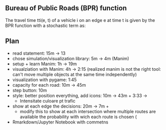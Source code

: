 ## Bureau of Public Roads (BPR) function

The travel time tti(e, t) of a vehicle i on an edge e at time t is given by the BPR function with a stochastic term as:


## Plan

- read statement: 15m -> 13
- chose simulation/visualization library: 5m -> 4m (Manim)
- setup + learn Manim: 1h -> 19m
- visualziation with Manim: 4h -> 2:15 (realized manim is not the right tool: can't move multiple objects at the same time independently)
- visualization with pygame: 1:45
- capacity for each road: 10m -> 45m
- step button: 10m
- style: better position everything, add icons: 10m -> 43m + 3:33 ->
  - Intensitate culoare pt trafic
- show at each edge the decisions: 20m -> 7m + 
  - modify this to show at each intersection where multiple routes are available the probability with wich each route is chosen (
- Rmarkdown/Jupyter Notebook with commetns